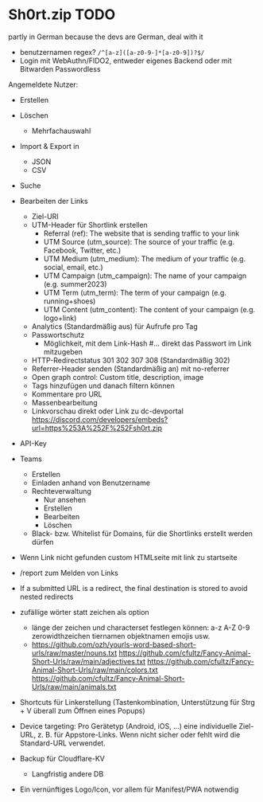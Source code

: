 # Sh0rt.zip TODO

partly in German because the devs are German, deal with it

- benutzernamen regex? `/^[a-z]([a-z0-9-]*[a-z0-9])?$/`
- Login mit WebAuthn/FIDO2, entweder eigenes Backend oder mit Bitwarden Passwordless

Angemeldete Nutzer:
- Erstellen
- Löschen
	- Mehrfachauswahl
- Import & Export in
	- JSON
	- CSV
- Suche
- Bearbeiten der Links
	- Ziel-URI
	- UTM-Header für Shortlink erstellen
		- Referral (ref): The website that is sending traffic to your link
		- UTM Source (utm_source): The source of your traffic (e.g. Facebook, Twitter, etc.)
		- UTM Medium (utm_medium): The medium of your traffic (e.g. social, email, etc.)
		- UTM Campaign (utm_campaign): The name of your campaign (e.g. summer2023)
		- UTM Term (utm_term): The term of your campaign (e.g. running+shoes)
		- UTM Content (utm_content): The content of your campaign (e.g. logo+link)
	- Analytics (Standardmäßig aus) für Aufrufe pro Tag
	- Passwortschutz
		- Möglichkeit, mit dem Link-Hash #... direkt das Passwort im Link mitzugeben
	- HTTP-Redirectstatus 301 302 307 308 (Standardmäßig 302)
	- Referrer-Header senden (Standardmäßig an) mit no-referrer
	- Open graph control: Custom title, description, image
	- Tags hinzufügen und danach filtern können
	- Kommentare pro URL
	- Massenbearbeitung
	- Linkvorschau direkt oder Link zu dc-devportal https://discord.com/developers/embeds?url=https%253A%252F%252Fsh0rt.zip
- API-Key
- Teams
	- Erstellen
	- Einladen anhand von Benutzername
	- Rechteverwaltung
		- Nur ansehen
		- Erstellen
		- Bearbeiten
		- Löschen
	- Black- bzw. Whitelist für Domains, für die Shortlinks erstellt werden dürfen

- Wenn Link nicht gefunden custom HTMLseite mit link zu startseite
- /report zum Melden von Links
- If a submitted URL is a redirect, the final destination is stored to avoid nested redirects
- zufällige wörter statt zeichen als option
	- länge der zeichen und characterset festlegen können: a-z A-Z 0-9 zerowidthzeichen tiernamen objektnamen emojis usw.
	- https://github.com/ozh/yourls-word-based-short-urls/raw/master/nouns.txt https://github.com/cfultz/Fancy-Animal-Short-Urls/raw/main/adjectives.txt https://github.com/cfultz/Fancy-Animal-Short-Urls/raw/main/colors.txt https://github.com/cfultz/Fancy-Animal-Short-Urls/raw/main/animals.txt
- Shortcuts für Linkerstellung (Tastenkombination, Unterstützung für Strg + V überall zum Öffnen eines Popups)
- Device targeting: Pro Gerätetyp (Android, iOS, ...) eine individuelle Ziel-URL, z. B. für Appstore-Links. Wenn nicht sicher oder fehlt wird die Standard-URL verwendet.
- Backup für Cloudflare-KV
	- Langfristig andere DB
- Ein vernünftiges Logo/Icon, vor allem für Manifest/PWA notwendig
